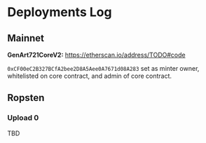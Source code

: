 # Deployments Log

## Mainnet

**GenArt721CoreV2:** https://etherscan.io/address/TODO#code

`0xCF00eC2B327BCfA2bee2D8A5Aee0A7671d08A283` set as minter owner, whitelisted on core contract, and admin of core contract.

## Ropsten

### Upload 0

TBD

